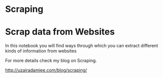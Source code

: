 # Scraping
# Scrap data from Websites
In this notebook you will find ways through which you can extract different kinds of information from websites

For more details check my blog on Scraping.

http://uzairadamjee.com/blog/scraping/
